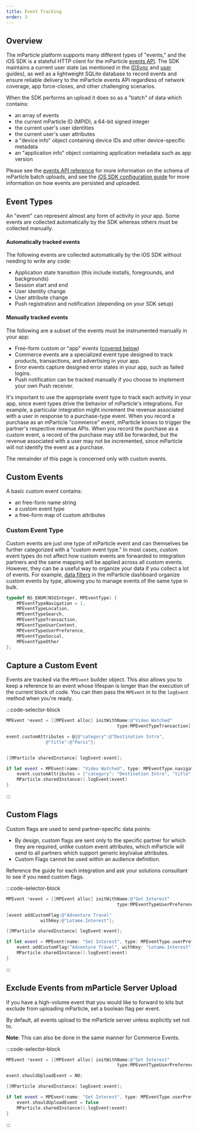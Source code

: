 ```yaml
---
title: Event Tracking
order: 3
---
```


## Overview

The mParticle platform supports many different types of "events," and the iOS SDK is a stateful HTTP client for the mParticle [events API](/developers/server/). The SDK maintains a current user state (as mentioned in the [IDSync](/developers/sdk/iOS/identity/) and [user](/developers/sdk/ios/users/) guides), as well as a lightweight SQLite database to record events and ensure reliable delivery to the mParticle events API regardless of network coverage, app force-closes, and other challenging scenarios.

When the SDK performs an upload it does so as a "batch" of data which contains:

- an array of events
- the current mParticle ID (MPID), a 64-bit signed integer
- the current user's user identities
- the current user's user attributes
- a "device info" object containing device IDs and other device-specific metadata
- an "application info" object containing application metadata such as app version


Please see the [events API reference](/developers/server/) for more information on the schema of mParticle batch uploads, and see the [iOS SDK configuration guide](/developers/sdk/ios/getting-started/#event-upload-interval) for more information on how events are persisted and uploaded.

## Event Types

An "event" can represent almost any form of activity in your app. Some events are collected automatically by the SDK whereas others must be collected manually.

#### Automatically tracked events

The following events are collected automatically by the iOS SDK without needing to write any code:

- Application state transition (this include installs, foregrounds, and backgrounds)
- Session start and end
- User identity change
- User attribute change
- Push registration and notification (depending on your SDK setup)

#### Manually tracked events

The following are a subset of the events must be instrumented manually in your app:

- Free-form custom or "app" events ([covered below](#custom-event-type))
- Commerce events are a specialized event type designed to track products, transactions, and advertising in your app.
- Error events capture designed error states in your app, such as failed logins.
- Push notification can be tracked manually if you choose to implement your own Push receiver.

It's important to use the appropriate event type to track each activity in your app, since event types drive the behavior of mParticle's integrations. For example, a particular integration might increment the revenue associated with a user in response to a purchase-type event. When you record a purchase as an mParticle "commerce" event, mParticle knows to trigger the partner's respective revenue APIs. When you record the purchase as a custom event, a record of the purchase may still be forwarded, but the revenue associated with a user may not be incremented, since mParticle will not identify the event as a purchase.

The remainder of this page is concerned only with custom events.

## Custom Events

A basic custom event contains:
- an free-form name string
- a custom event type
- a free-form map of custom attributes

### Custom Event Type

Custom events are just one type of mParticle event and can themselves be further categorized with a "custom event type." In most cases, custom event types do not affect how custom events are forwarded to integration partners and the same mapping will be applied across all custom events. However, they can be a useful way to organize your data if you collect a lot of events. For example, [data filters](/guides/platform-guide/data-filter) in the mParticle dashboard organize custom events by type, allowing you to manage events of the same type in bulk.

~~~objectivec
typedef NS_ENUM(NSUInteger, MPEventType) {
    MPEventTypeNavigation = 1,  
    MPEventTypeLocation,      
    MPEventTypeSearch,       
    MPEventTypeTransaction,    
    MPEventTypeUserContent,      
    MPEventTypeUserPreference,  
    MPEventTypeSocial,          
    MPEventTypeOther            
};
~~~

## Capture a Custom Event

Events are tracked via the `MPEvent` builder object. This also allows you to keep a reference to an event whose lifespan is longer than the execution of the current block of code. You can then pass the `MPEvent` in to the `logEvent` method when you're ready.

:::code-selector-block
```objectivec
MPEvent *event = [[MPEvent alloc] initWithName:@"Video Watched"
                                          type:MPEventTypeTransaction];

event.customAttributes = @{@"category":@"Destination Intro",
               @"title":@"Paris"};


[[MParticle sharedInstance] logEvent:event];
```
```swift
if let event = MPEvent(name: "Video Watched", type: MPEventType.navigation) {
    event.customAttributes = ["category": "Destination Intro", "title": "Paris"]
    MParticle.sharedInstance().logEvent(event)
}
```
:::

## Custom Flags

Custom flags are used to send partner-specific data points:

- By design, custom flags are sent only to the specific partner for which they are required, unlike custom event attributes, which mParticle will send to all partners which support generic key/value attributes.
- Custom Flags cannot be used within an audience definition.

Reference the guide for each integration and ask your solutions consultant to see if you need custom flags.

:::code-selector-block
```objectivec
MPEvent *event = [[MPEvent alloc] initWithName:@"Set Interest"
                                          type:MPEventTypeUserPreference;

[event addCustomFlag:@"Adventure Travel"
             withKey:@"Lotame.Interest"];

[[MParticle sharedInstance] logEvent:event];
```

```swift
if let event = MPEvent(name: "Set Interest", type: MPEventType.userPreference) {
    event.addCustomFlag("Adventure Travel", withKey: "Lotame.Interest")
    MParticle.sharedInstance().logEvent(event)
}
```
:::

## Exclude Events from mParticle Server Upload

If you have a high-volume event that you would like to forward to kits but exclude from uploading mParticle, set a boolean flag per event.

By default, all events upload to the mParticle server unless explicitly set not to.

**Note**: This can also be done in the same manner for Commerce Events.

:::code-selector-block
```objectivec
MPEvent *event = [[MPEvent alloc] initWithName:@"Set Interest"
                                          type:MPEventTypeUserPreference;

event.shouldUploadEvent = NO;

[[MParticle sharedInstance] logEvent:event];
```

```swift
if let event = MPEvent(name: "Set Interest", type: MPEventType.userPreference) {
    event.shouldUploadEvent = false
    MParticle.sharedInstance().logEvent(event)
}
```
:::
